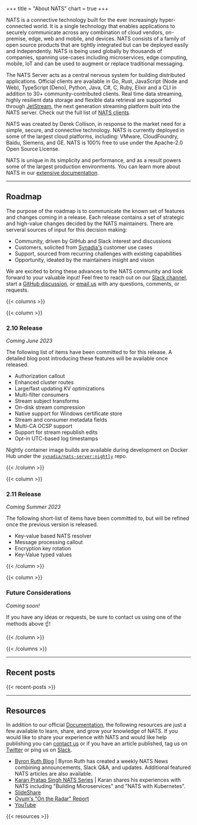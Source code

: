 +++
title = "About NATS"
chart = true
+++

NATS is a connective technology built for the ever increasingly hyper-connected world. It is a single technology that enables applications to securely communicate across any combination of cloud vendors, on-premise, edge, web and mobile, and devices.
NATS consists of a family of open source products that are tightly integrated but can be deployed easily and independently. NATS is being used globally by thousands of companies, spanning use-cases including microservices, edge computing, mobile, IoT and can be used to augment or replace traditional messaging.

The NATS Server acts as a central nervous system for building distributed applications. Official clients are available in Go, Rust, JavaScript (Node and Web), TypeScript (Deno), Python, Java, C#, C, Ruby, Elixir and a CLI in addition to 30+ community-contributed clients. Real time data streaming, highly resilient data storage and flexible data retrieval are supported through [JetStream](https://docs.nats.io/jetstream/), the next generation streaming platform built into the NATS server. Check out the full list of [NATS clients](/download).

NATS was created by Derek Collison, in response to the market need for a simple, secure, and connective technology. NATS is currently deployed in some of the largest cloud platforms, including: VMware, CloudFoundry, Baidu, Siemens, and GE. NATS is 100% free to use under the Apache-2.0 Open Source License.

NATS is unique in its simplicity and performance, and as a result powers some of the largest production environments. You can learn more about NATS in our [extensive documentation](https://docs.nats.io).

<!--{{< throughput >}} -->

---

## Roadmap

The purpose of the roadmap is to communicate the known set of features and changes coming in a release. Each release contains a set of strategic and high-value changes decided by the NATS maintainers. There are serveral sources of input for this decision making:

- Community, driven by GitHub and Slack interest and discussions
- Customers, solicited from [Synadia's](https://synadia.com) customer use cases
- Support, sourced from recurring challenges with existing capabilities
- Opportunity, ideated by the maintainers insight and vision

We are excited to bring these advances to the NATS community and look forward to your valuable input! Feel free to reach out on our [Slack channel](https://slack.nats.io), start a [GitHub discussion](https://github.com/nats-io/nats-server/discussions), or [email us](mailto:info@nats.io) with any questions, comments, or requests.

{{< columns >}}

{{< column >}}

### 2.10 Release

_Coming June 2023_

The following list of items have been committed to for this release. A detailed blog post introducing these features will be available once released.

- Authorization callout
- Enhanced cluster routes
- Large/fast updating KV optimizations
- Multi-filter consumers
- Stream subject transforms
- On-disk stream compression
- Native support for Windows certificate store
- Stream and consumer metadata fields
- Multi-CA OCSP support
- Support for stream republish edits
- Opt-in UTC-based log timestamps

Nightly container image builds are available during development on Docker Hub under the [`synadia/nats-server:nightly`](https://hub.docker.com/r/synadia/nats-server) repo.

{{< /column >}}

{{< column >}}

### 2.11 Release

_Coming Summer 2023_

The following short-list of items have been committed to, but will be refined once the previous version is released.

- Key-value based NATS resolver
- Message processing callout
- Encryption key rotation
- Key-Value typed values

{{< /column >}}

{{< column >}}

### Future Considerations

_Coming soon!_

If you have any ideas or requests, be sure to contact us using one of the methods above ☝️!

{{< /column >}}

{{< /columns >}}

---

## Recent posts

{{< recent-posts >}}

---

## Resources

In addition to our official [Documentation](https://docs.nats.io), the following resources are just a few available to learn, share, and grow your knowledge of NATS.
If you would like to share your experience with NATS and would like help publishing you can [contact us](mailto:info@nats.io) or if you have an article published, tag us on [Twitter](https://twitter.com/nats_io) or ping us on [Slack](https://slack.nats.io).

- [Byron Ruth Blog](https://www.byronruth.com/) | Byron Ruth has created a weekly NATS News combining announcements, Slack Q&A, and updates. Additional featured NATS articles are also available.
- [Karan Pratap Singh NATS Series](https://dev.to/karanpratapsingh/series/17024) | Karan shares his experiences with NATS including "Building Microservices" and "NATS with Kubernetes".
- [SlideShare](https://www.slideshare.net/nats_io/presentations)
- [Ovum's "On the Radar" Report](https://nats.io/collateral/On_The_Radar_NATS.pdf)
- [YouTube](https://www.youtube.com/c/nats_messaging/videos)

{{< resources >}}
